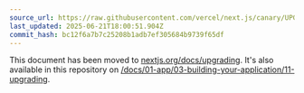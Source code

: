 ```yaml
---
source_url: https://raw.githubusercontent.com/vercel/next.js/canary/UPGRADING.md
last_updated: 2025-06-21T18:00:51.904Z
commit_hash: bc12f6a7b7c25208b1adb7ef305684b9739f65df
---
```


This document has been moved to [nextjs.org/docs/upgrading](https://nextjs.org/docs/upgrading). It's also available in this repository on [/docs/01-app/03-building-your-application/11-upgrading](/docs/01-app/03-building-your-application/11-upgrading).
